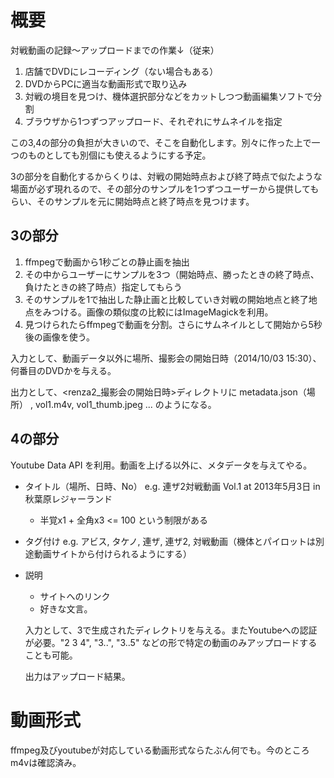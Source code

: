 # 概要

対戦動画の記録〜アップロードまでの作業↓（従来）

1. 店舗でDVDにレコーディング（ない場合もある）
2. DVDからPCに適当な動画形式で取り込み
3. 対戦の境目を見つけ、機体選択部分などをカットしつつ動画編集ソフトで分割
4. ブラウザから1つずつアップロード、それぞれにサムネイルを指定

この3,4の部分の負担が大きいので、そこを自動化します。別々に作った上で一つのものとしても別個にも使えるようにする予定。

3の部分を自動化するからくりは、対戦の開始時点および終了時点で似たような場面が必ず現れるので、その部分のサンプルを1つずつユーザーから提供してもらい、そのサンプルを元に開始時点と終了時点を見つけます。

## 3の部分
1. ffmpegで動画から1秒ごとの静止画を抽出
2. その中からユーザーにサンプルを3つ（開始時点、勝ったときの終了時点、負けたときの終了時点）指定してもらう
3. そのサンプルを1で抽出した静止画と比較していき対戦の開始地点と終了地点をみつける。画像の類似度の比較にはImageMagickを利用。
4. 見つけられたらffmpegで動画を分割。さらにサムネイルとして開始から5秒後の画像を使う。

入力として、動画データ以外に場所、撮影会の開始日時（2014/10/03 15:30）、何番目のDVDかを与える。

出力として、<renza2_撮影会の開始日時>ディレクトリに metadata.json（場所） , vol1.m4v, vol1_thumb.jpeg ... のようになる。

## 4の部分
Youtube Data API を利用。動画を上げる以外に、メタデータを与えてやる。

- タイトル（場所、日時、No） e.g.  連ザ2対戦動画 Vol.1 at 2013年5月3日 in 秋葉原レジャーランド
  - 半覚x1 + 全角x3 <= 100 という制限がある
- タグ付け e.g. アビス, タケノ, 連ザ, 連ザ2, 対戦動画（機体とパイロットは別途動画サイトから付けられるようにする）
- 説明
  - サイトへのリンク
  - 好きな文言。
  
  入力として、3で生成されたディレクトリを与える。またYoutubeへの認証が必要。"2 3 4", "3..", "3..5" などの形で特定の動画のみアップロードすることも可能。
  
  出力はアップロード結果。
  
# 動画形式
ffmpeg及びyoutubeが対応している動画形式ならたぶん何でも。今のところm4vは確認済み。
